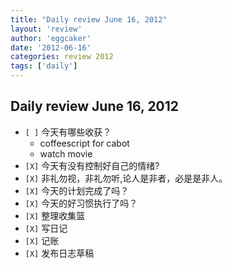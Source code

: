 ```yaml
---
title: "Daily review June 16, 2012" 
layout: 'review'
author: 'eggcaker'
date: '2012-06-16'
categories: review 2012
tags: ['daily']
---
```



## Daily review June 16, 2012

  * `[ ]` 今天有哪些收获？ 
    * coffeescript for cabot 
    * watch movie 
  * `[X]` 今天有没有控制好自己的情绪? 
  * `[X]` 非礼勿视，非礼勿听,论人是非者，必是是非人。 
  * `[X]` 今天的计划完成了吗？ 
  * `[X]` 今天的好习惯执行了吗？ 
  * `[X]` 整理收集篮 
  * `[X]` 写日记 
  * `[X]` 记账 
  * `[X]` 发布日志草稿 

